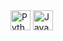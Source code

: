 
<div style="backgorund-color: white">
<img width=32px alt="Python" src="https://cdn.jsdelivr.net/npm/simple-icons@3.13.0/icons/python.svg" />
<img width=32px alt="JavaScript" src="https://cdn.jsdelivr.net/npm/simple-icons@3.13.0/icons/javascript.svg" />
</div>
